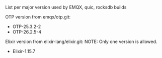 List per major version used by EMQX, quic, rocksdb builds

OTP version from emqx/otp.git:

+ OTP-25.3.2-2
+ OTP-26.2.5-4

Elixir version from elixir-lang/elixir.git:
NOTE: Only one version is allowed.

+ Elixir-1.15.7
